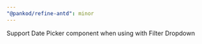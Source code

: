 ```yaml
---
"@pankod/refine-antd": minor
---
```


Support Date Picker component when using with Filter Dropdown
